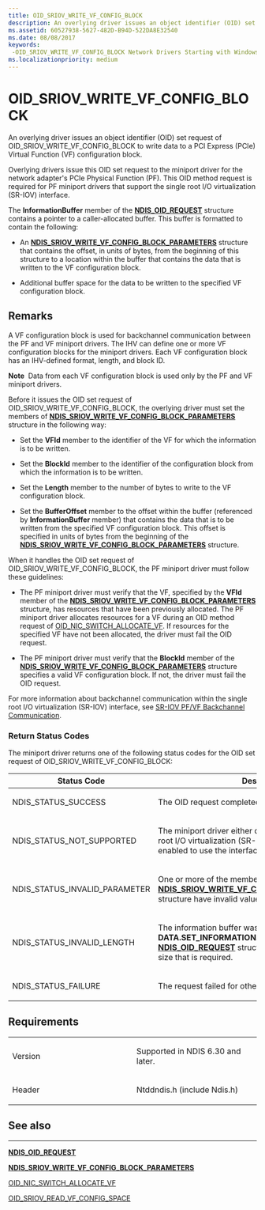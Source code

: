 ```yaml
---
title: OID_SRIOV_WRITE_VF_CONFIG_BLOCK
description: An overlying driver issues an object identifier (OID) set request of OID_SRIOV_WRITE_VF_CONFIG_BLOCK to write data to a PCI Express (PCIe) Virtual Function (VF) configuration block.
ms.assetid: 60527938-5627-482D-B94D-522DA8E32540
ms.date: 08/08/2017
keywords: 
 -OID_SRIOV_WRITE_VF_CONFIG_BLOCK Network Drivers Starting with Windows Vista
ms.localizationpriority: medium
---
```


# OID\_SRIOV\_WRITE\_VF\_CONFIG\_BLOCK


An overlying driver issues an object identifier (OID) set request of OID\_SRIOV\_WRITE\_VF\_CONFIG\_BLOCK to write data to a PCI Express (PCIe) Virtual Function (VF) configuration block.

Overlying drivers issue this OID set request to the miniport driver for the network adapter's PCIe Physical Function (PF). This OID method request is required for PF miniport drivers that support the single root I/O virtualization (SR-IOV) interface.

The **InformationBuffer** member of the [**NDIS\_OID\_REQUEST**](/windows-hardware/drivers/ddi/ndis/ns-ndis-_ndis_oid_request) structure contains a pointer to a caller-allocated buffer. This buffer is formatted to contain the following:

-   An [**NDIS\_SRIOV\_WRITE\_VF\_CONFIG\_BLOCK\_PARAMETERS**](/windows-hardware/drivers/ddi/ntddndis/ns-ntddndis-_ndis_sriov_write_vf_config_block_parameters) structure that contains the offset, in units of bytes, from the beginning of this structure to a location within the buffer that contains the data that is written to the VF configuration block.

-   Additional buffer space for the data to be written to the specified VF configuration block.

Remarks
-------

A VF configuration block is used for backchannel communication between the PF and VF miniport drivers. The IHV can define one or more VF configuration blocks for the miniport drivers. Each VF configuration block has an IHV-defined format, length, and block ID.

**Note**  Data from each VF configuration block is used only by the PF and VF miniport drivers.

 

Before it issues the OID set request of OID\_SRIOV\_WRITE\_VF\_CONFIG\_BLOCK, the overlying driver must set the members of [**NDIS\_SRIOV\_WRITE\_VF\_CONFIG\_BLOCK\_PARAMETERS**](/windows-hardware/drivers/ddi/ntddndis/ns-ntddndis-_ndis_sriov_write_vf_config_block_parameters) structure in the following way:

-   Set the **VFId** member to the identifier of the VF for which the information is to be written.

-   Set the **BlockId** member to the identifier of the configuration block from which the information is to be written.

-   Set the **Length** member to the number of bytes to write to the VF configuration block.

-   Set the **BufferOffset** member to the offset within the buffer (referenced by **InformationBuffer** member) that contains the data that is to be written from the specified VF configuration block. This offset is specified in units of bytes from the beginning of the [**NDIS\_SRIOV\_WRITE\_VF\_CONFIG\_BLOCK\_PARAMETERS**](/windows-hardware/drivers/ddi/ntddndis/ns-ntddndis-_ndis_sriov_write_vf_config_block_parameters) structure.

When it handles the OID set request of OID\_SRIOV\_WRITE\_VF\_CONFIG\_BLOCK, the PF miniport driver must follow these guidelines:

-   The PF miniport driver must verify that the VF, specified by the **VFId** member of the [**NDIS\_SRIOV\_WRITE\_VF\_CONFIG\_BLOCK\_PARAMETERS**](/windows-hardware/drivers/ddi/ntddndis/ns-ntddndis-_ndis_sriov_write_vf_config_block_parameters) structure, has resources that have been previously allocated. The PF miniport driver allocates resources for a VF during an OID method request of [OID\_NIC\_SWITCH\_ALLOCATE\_VF](oid-nic-switch-allocate-vf.md). If resources for the specified VF have not been allocated, the driver must fail the OID request.

-   The PF miniport driver must verify that the **BlockId** member of the [**NDIS\_SRIOV\_WRITE\_VF\_CONFIG\_BLOCK\_PARAMETERS**](/windows-hardware/drivers/ddi/ntddndis/ns-ntddndis-_ndis_sriov_write_vf_config_block_parameters) structure specifies a valid VF configuration block. If not, the driver must fail the OID request.

For more information about backchannel communication within the single root I/O virtualization (SR-IOV) interface, see [SR-IOV PF/VF Backchannel Communication](./sr-iov-pf-vf-backchannel-communication.md).

### Return Status Codes

The miniport driver returns one of the following status codes for the OID set request of OID\_SRIOV\_WRITE\_VF\_CONFIG\_BLOCK:

<table>
<colgroup>
<col width="50%" />
<col width="50%" />
</colgroup>
<thead>
<tr class="header">
<th>Status Code</th>
<th>Description</th>
</tr>
</thead>
<tbody>
<tr class="odd">
<td><p>NDIS_STATUS_SUCCESS</p></td>
<td><p>The OID request completed successfully.</p></td>
</tr>
<tr class="even">
<td><p>NDIS_STATUS_NOT_SUPPORTED</p></td>
<td><p>The miniport driver either does not support the single root I/O virtualization (SR-IOV) interface or is not enabled to use the interface.</p></td>
</tr>
<tr class="odd">
<td><p>NDIS_STATUS_INVALID_PARAMETER</p></td>
<td><p>One or more of the members of the <a href="https://docs.microsoft.com/windows-hardware/drivers/ddi/ntddndis/ns-ntddndis-_ndis_sriov_write_vf_config_block_parameters" data-raw-source="[&lt;strong&gt;NDIS_SRIOV_WRITE_VF_CONFIG_BLOCK_PARAMETERS&lt;/strong&gt;](/windows-hardware/drivers/ddi/ntddndis/ns-ntddndis-_ndis_sriov_write_vf_config_block_parameters)"><strong>NDIS_SRIOV_WRITE_VF_CONFIG_BLOCK_PARAMETERS</strong></a> structure have invalid values.</p></td>
</tr>
<tr class="even">
<td><p>NDIS_STATUS_INVALID_LENGTH</p></td>
<td><p>The information buffer was too short. NDIS sets the <strong>DATA.SET_INFORMATION.BytesNeeded</strong> member in the <a href="https://docs.microsoft.com/windows-hardware/drivers/ddi/ndis/ns-ndis-_ndis_oid_request" data-raw-source="[&lt;strong&gt;NDIS_OID_REQUEST&lt;/strong&gt;](/windows-hardware/drivers/ddi/ndis/ns-ndis-_ndis_oid_request)"><strong>NDIS_OID_REQUEST</strong></a> structure to the minimum buffer size that is required.</p></td>
</tr>
<tr class="odd">
<td><p>NDIS_STATUS_FAILURE</p></td>
<td><p>The request failed for other reasons.</p></td>
</tr>
</tbody>
</table>

 

Requirements
------------

<table>
<colgroup>
<col width="50%" />
<col width="50%" />
</colgroup>
<tbody>
<tr class="odd">
<td><p>Version</p></td>
<td><p>Supported in NDIS 6.30 and later.</p></td>
</tr>
<tr class="even">
<td><p>Header</p></td>
<td>Ntddndis.h (include Ndis.h)</td>
</tr>
</tbody>
</table>

## See also


****
[**NDIS\_OID\_REQUEST**](/windows-hardware/drivers/ddi/ndis/ns-ndis-_ndis_oid_request)

[**NDIS\_SRIOV\_WRITE\_VF\_CONFIG\_BLOCK\_PARAMETERS**](/windows-hardware/drivers/ddi/ntddndis/ns-ntddndis-_ndis_sriov_write_vf_config_block_parameters)

[OID\_NIC\_SWITCH\_ALLOCATE\_VF](oid-nic-switch-allocate-vf.md)

[OID\_SRIOV\_READ\_VF\_CONFIG\_SPACE](oid-sriov-read-vf-config-space.md)

 

